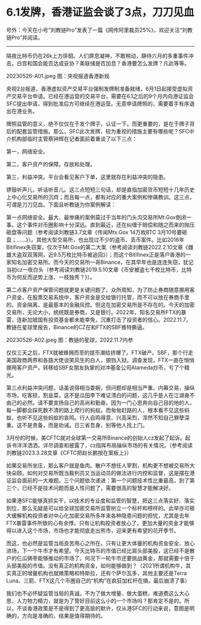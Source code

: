 # 6.1发牌，香港证监会谈了3点，刀刀见血

号外：今天在小号“刘教链Pro”发表了一篇《网传阿里裁员25%》，欢迎关注“刘教链Pro”并阅读。

* * *

隔夜比特币仍在26k上方徘徊。人们屏息凝神，不敢稍动，静待六月的多重事件冲击。白宫和国会能否达成妥协？美联储是否加息？香港要怎么发牌？凡此等等。

20230526-A01.jpeg
图：央视报道香港新规

央视2台报道，香港虚拟资产交易平台强制发牌制准备就绪，6月1日起接受虚拟资产交易平台申请。已经在港运营的交易平台，需要在6.1之后的9个月内向港证监会SFC提出申请，得到批准后方可继续在港运营。无意申请牌照的，需要着手有序退出在港业务。

牌照监管的意义，绝不仅仅在于发个牌子，认证一下。而更重要的，是在于牌子背后的配套监管措施。那么，SFC此次发牌，较为重视的措施主要有哪些呢？SFC中介机构部临时主管蔡钟辉在记者面前着重谈了以下三点：

第一，网络安全。

第二，客户资产的保障。存放和处理。

第三，利益冲突。平台会看见客户下单，这里就存在利益冲突的隐患。

锣鼓听声儿，听话听音儿。这三点短短三句话，却是直指加密货币短短十几年历史上中心化交易所的沉疴；而且每一点，都有对应的重大案例和惨痛教训。这三点，可谓是刀刀见血。下面且听教链为你案例解读：

第一点网络安全。最大、最惨痛的案例莫过于当年的门头沟交易所Mt.Gox倒闭一事。这个事件对币圈影响十分深远。直到最近，还在纠缠于赔偿和随之而来的抛压砸盘等问题（参考阅读刘教链3.7文章《传闻Mtx.Gox 14万枚BTC 3月10号要砸盘；……》）。其他大型交易所，也出现过不少的盗币、丢币案件。比如2016年Bitifinex失窃案，仅次于Mt.Gox的第二大案（参考阅读刘教链2022.2.10文章《雌雄大盗双双落网，近9.5万枚比特币被追回》）；而这个Bitifinex正是落户香港的一家知名加密交易所。而今天的交易所一哥Binance，在其早年也是连连失窃，犹记当初cz一夜白头（参考阅读刘教链2019.5.10文章《币安被盗七千枚比特币，比特币为何反而逆势上涨、一枝独秀？》）。

第二点客户资产保管问题就更是关键问题了。众所周知，为了防止券商随意挪用客户资金，在股票交易系统中，客户资金是交给银行托管，而不可以放在券商手里的。资金隔离，是最基本的金融风控。但这在加密交易所是不存在的。今天的加密交易所，无论大小，统统既是券商，又是银行。2022年，知名交易所FTX的暴雷，连新加坡国有投资基金都未能幸免，沉重打击了投资者的信心。2022.11.7，教链在星球里报告，Binance的CZ在和FTX的SBF推特撕逼。

20230526-A02.jpeg
图：教链的星球，2022.11.7内参

仅仅三天之后，FTX就被蜂拥而至的提币潮给挤爆了。FTX破产。SBF，那个行走美国政商两界和各路大佬谈笑风生的白人，锒铛入狱。调查发现，FTX一直在悄悄挪用客户资产，转移给SBF女朋友执掌的对冲基金公司Alameda炒币，亏了个精光。

第三点利益冲突问题，话虽说得相当委婉，但问题却是相当严重。内幕交易，操纵市场，吃客损，割韭菜，这不是瓜田李下难证清白的问题，这几乎是人在江湖身不由己的必然。请不要宣扬自己的高尚和勤奋。因为一门心思奔向自己目的地的人，每一脚都会踩死数不清的路上爬行的蚂蚁。而匆匆赶路的人，根本看不见这些蚂蚁，也听不见这些蚂蚁的哀鸣。行人自鸣得意、兴高采烈，浑然不知自己罪孽深重。这不是责备，而是劝诫。日三省吾身，别等他人找上门。

3月份的时候，美CFTC就对全球第一交易所Binance的创始人cz发起了起诉。起诉书洋洋洒洒，详尽调查和披露了，cz指挥布局操纵市场的有关情况。（参考阅读刘教链2023.3.28文章《CFTC把赵长鹏按在案板上》）

如果交易所坐庄，那么客户就是鱼肉。散户不想任人宰割，机构更不想被交易所大快朵颐。如何对交易所既当裁判员又当运动员的做法进行内控和监督，这是摆在港证监会面前的一大难题。三个问题依次递进：第一个问题技术性比重最高，到了第三个，已经不是技术问题而是人性问题了，需要很高的智慧才能解决好。

如果港SFC能够真抓实干，以技术的专业度和监管的智慧，把这三点落实好、落实到位，那么无疑是可以给全球加密交易所监管树立一个标杆和榜样的。此举亦可极大缓解机构投资者对中心化加密交易所多年来各种隐患问题的担忧，尤其是去年FTX暴雷事件所致的心有余悸。只有让机构投资者放心了，更加大量的资金才能够得以进入这个市场，市场也才能彻底走出熊市，迎来更有希望的花开季节。

而这，也必然是监管当局良苦用心之所在。只有让更大体量的机构资金安全、放心进场，下一个牛市才有希望。今天比特币的市值已经比肩头部美股，这已经不是散户的仨瓜俩枣能够推动的市场了。何况下一轮牛市还要挑战黄金，那就需要十倍于头部美股的市值。没有真正的机构资金，如何能够做到？（2021所谓机构牛，其实真正的增量机构也就微策略和特斯拉，还有个萨尔瓦多，其他主要还是Terra Luna、三箭、FTX这几个币圈自己的“机构”在疯狂加杠杆在搞，最后崩溃了事）

我们也不必怀疑监管当局的真诚。不为了做大增量、做大蛋糕，难道费这么大心思，人力物力精力，就是为了管好目前这么小的一个市场吗？那肯定不是的。所以，不谈香港政策是不是得到了更高层的默许，仅从港SFC的行动来说，意图是明确的，方向是准确的，结果是值得期待的。


